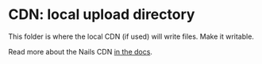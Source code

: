 # CDN: local upload directory

This folder is where the local CDN (if used) will write files. Make it writable.

Read more about the Nails CDN [in the docs](http://docs.nailsapp.co.uk/module/cdn).